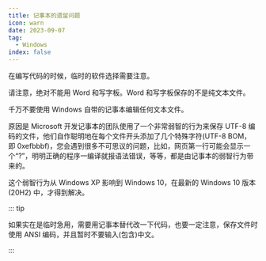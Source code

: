 ```yaml
---
title: 记事本的遗留问题
icon: warn
date: 2023-09-07
tag:
  - Windows
index: false
---
```


在编写代码的时候，临时的软件选择需要注意。

请注意，绝对不能用 Word 和写字板。Word 和写字板保存的不是纯文本文件。

千万不要使用 Windows 自带的记事本编辑任何文本文件。

原因是 Microsoft 开发记事本的团队使用了一个非常弱智的行为来保存 UTF-8 编码的文件，他们自作聪明地在每个文件开头添加了几个特殊字符(UTF-8 BOM，即 0xefbbbf)，您会遇到很多不可思议的问题，比如，网页第一行可能会显示一个“?”，明明正确的程序一编译就报语法错误，等等，都是由记事本的弱智行为带来的。

这个弱智行为从 Windows XP 影响到 Windows 10，在最新的 Windows 10 版本(20H2) 中，才得到解决。

::: tip

如果实在是临时急用，需要用记事本替代改一下代码，也要一定注意，保存文件时使用 ANSI 编码，并且暂时不要输入(包含)中文。

:::
